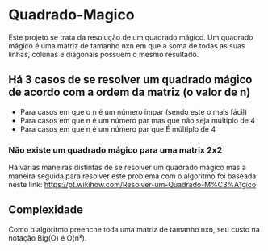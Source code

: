 # Quadrado-Magico
Este projeto se trata da resolução de um quadrado mágico.
Um quadrado mágico é uma matriz de tamanho nxn em que a soma
de todas as suas linhas, colunas e diagonais possuem o mesmo
resultado.

## Há 3 casos de se resolver um quadrado mágico de acordo com a ordem da matriz (o valor de n)
- Para casos em que o n é um número ímpar (sendo este o mais fácil)
- Para casos em que n é um número par mas que não seja múltiplo de 4
- Para casos em que n é um número par que É múltiplo de 4

### Não existe um quadrado mágico para uma matrix 2x2
Há várias maneiras distintas de se resolver um quadrado mágico mas a maneira seguida para
resolver este problema com o algoritmo foi baseada neste link: https://pt.wikihow.com/Resolver-um-Quadrado-M%C3%A1gico

## Complexidade
Como o algoritmo preenche toda uma matriz de tamanho nxn, seu custo na notação Big(O) é O(n²).

